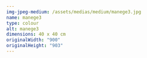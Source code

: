 ```yaml
---
img-jpeg-medium: /assets/medias/medium/manege3.jpg
name: manege3
type: colour
alt: manege3
dimensions: 40 x 40 cm
originalWidth: "900"
originalHeight: "903"
---
```

